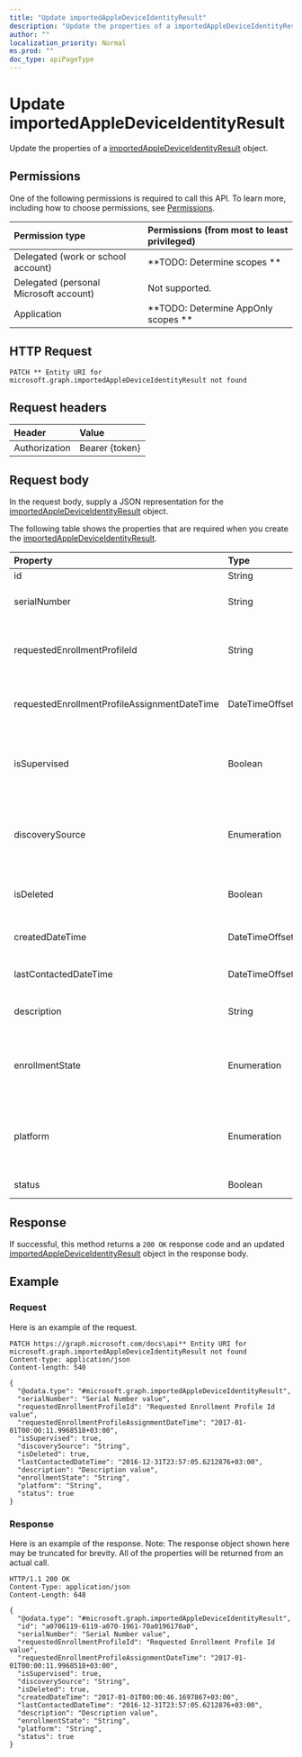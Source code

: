 ```yaml
---
title: "Update importedAppleDeviceIdentityResult"
description: "Update the properties of a importedAppleDeviceIdentityResult object."
author: ""
localization_priority: Normal
ms.prod: ""
doc_type: apiPageType
---
```


# Update importedAppleDeviceIdentityResult

Update the properties of a [importedAppleDeviceIdentityResult](../resources/importedappledeviceidentityresult.md) object.

## Permissions
One of the following permissions is required to call this API. To learn more, including how to choose permissions, see [Permissions](/concepts/permissions-reference.md).

|Permission type|Permissions (from most to least privileged)|
|:---|:---|
|Delegated (work or school account)|**TODO: Determine scopes **|
|Delegated (personal Microsoft account)|Not supported.|
|Application|**TODO: Determine AppOnly scopes **|

## HTTP Request
<!-- {
  "blockType": "ignored"
}
-->
``` http
PATCH ** Entity URI for microsoft.graph.importedAppleDeviceIdentityResult not found
```

## Request headers
|Header|Value|
|:---|:---|
|Authorization|Bearer {token}|

## Request body
In the request body, supply a JSON representation for the [importedAppleDeviceIdentityResult](../resources/importedAppleDeviceIdentityResult.md) object.

The following table shows the properties that are required when you create the [importedAppleDeviceIdentityResult](../resources/importedappledeviceidentityresult.md).

|Property|Type|Description|
|:---|:---|:---|
|id|String| Inherited from [entity](../resources/entity.md)|
|serialNumber|String|Device serial number Inherited from [importedAppleDeviceIdentity](../resources/importedAppleDeviceIdentity.md)|
|requestedEnrollmentProfileId|String|Enrollment profile Id admin intends to apply to the device during next enrollment Inherited from [importedAppleDeviceIdentity](../resources/importedAppleDeviceIdentity.md)|
|requestedEnrollmentProfileAssignmentDateTime|DateTimeOffset|The time enrollment profile was assigned to the device Inherited from [importedAppleDeviceIdentity](../resources/importedAppleDeviceIdentity.md)|
|isSupervised|Boolean|Indicates if the Apple device is supervised. More information is at: https://support.apple.com/en-us/HT202837 Inherited from [importedAppleDeviceIdentity](../resources/importedAppleDeviceIdentity.md)|
|discoverySource|Enumeration|Apple device discovery source. Inherited from [importedAppleDeviceIdentity](../resources/importedAppleDeviceIdentity.md). Possible values are: `unknown`, `adminImport`, `deviceEnrollmentProgram`.|
|isDeleted|Boolean|Indicates if the device is deleted from Apple Business Manager Inherited from [importedAppleDeviceIdentity](../resources/importedAppleDeviceIdentity.md)|
|createdDateTime|DateTimeOffset|Created Date Time of the device Inherited from [importedAppleDeviceIdentity](../resources/importedAppleDeviceIdentity.md)|
|lastContactedDateTime|DateTimeOffset|Last Contacted Date Time of the device Inherited from [importedAppleDeviceIdentity](../resources/importedAppleDeviceIdentity.md)|
|description|String|The description of the device Inherited from [importedAppleDeviceIdentity](../resources/importedAppleDeviceIdentity.md)|
|enrollmentState|Enumeration|The state of the device in Intune Inherited from [importedAppleDeviceIdentity](../resources/importedAppleDeviceIdentity.md). Possible values are: `unknown`, `enrolled`, `pendingReset`, `failed`, `notContacted`, `blocked`.|
|platform|Enumeration|The platform of the Device. Inherited from [importedAppleDeviceIdentity](../resources/importedAppleDeviceIdentity.md). Possible values are: `unknown`, `ios`, `android`, `windows`, `windowsMobile`, `macOS`.|
|status|Boolean|Status of imported device identity|



## Response
If successful, this method returns a `200 OK` response code and an updated [importedAppleDeviceIdentityResult](../resources/importedappledeviceidentityresult.md) object in the response body.

## Example

### Request
Here is an example of the request.
<!-- {
  "blockType": "request",
  "name": "update_importedappledeviceidentityresult"
}
-->
``` http
PATCH https://graph.microsoft.com/docs\api** Entity URI for microsoft.graph.importedAppleDeviceIdentityResult not found
Content-type: application/json
Content-length: 540

{
  "@odata.type": "#microsoft.graph.importedAppleDeviceIdentityResult",
  "serialNumber": "Serial Number value",
  "requestedEnrollmentProfileId": "Requested Enrollment Profile Id value",
  "requestedEnrollmentProfileAssignmentDateTime": "2017-01-01T00:00:11.9968518+03:00",
  "isSupervised": true,
  "discoverySource": "String",
  "isDeleted": true,
  "lastContactedDateTime": "2016-12-31T23:57:05.6212876+03:00",
  "description": "Description value",
  "enrollmentState": "String",
  "platform": "String",
  "status": true
}
```

### Response
Here is an example of the response. Note: The response object shown here may be truncated for brevity. All of the properties will be returned from an actual call.
<!-- {
  "blockType": "response",
  "truncated": true
}
-->
``` http
HTTP/1.1 200 OK
Content-Type: application/json
Content-Length: 648

{
  "@odata.type": "#microsoft.graph.importedAppleDeviceIdentityResult",
  "id": "a0706119-6119-a070-1961-70a0196170a0",
  "serialNumber": "Serial Number value",
  "requestedEnrollmentProfileId": "Requested Enrollment Profile Id value",
  "requestedEnrollmentProfileAssignmentDateTime": "2017-01-01T00:00:11.9968518+03:00",
  "isSupervised": true,
  "discoverySource": "String",
  "isDeleted": true,
  "createdDateTime": "2017-01-01T00:00:46.1697867+03:00",
  "lastContactedDateTime": "2016-12-31T23:57:05.6212876+03:00",
  "description": "Description value",
  "enrollmentState": "String",
  "platform": "String",
  "status": true
}
```

